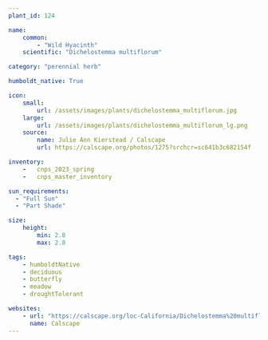 ```yaml
---
plant_id: 124

name: 
    common: 
        - "Wild Hyacinth" 
    scientific: "Dichelostemma multiflorum"  

category: "perennial herb"

humboldt_native: True

icon: 
    small: 
        url: /assets/images/plants/dichelostemma_multiflorum.jpg
    large: 
        url: /assets/images/plants/dichelostemma_multiflorum_lg.png
    source: 
        name: Julie Ann Kierstead / Calscape
        url: https://calscape.org/photos/1275?srchcr=sc641b3c682154f

inventory: 
    -   cnps_2023_spring
    -   cnps_master_inventory

sun_requirements:
  - "Full Sun"
  - "Part Shade"

size:
    height: 
        min: 2.8
        max: 2.8

tags: 
    - humboldtNative
    - deciduous
    - butterfly
    - meadow
    - droughtTolerant

websites:
    - url: "https://calscape.org/loc-California/Dichelostemma%20multiflorum(%20)"
      name: Calscape
---
```



